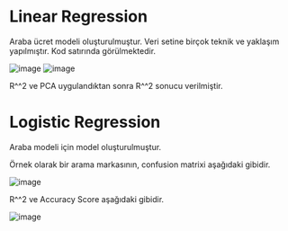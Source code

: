 # Linear Regression

Araba ücret modeli oluşturulmuştur.
Veri setine birçok teknik ve yaklaşım yapılmıştır. Kod satırında görülmektedir.

![image](https://user-images.githubusercontent.com/57836014/176467944-ee1820c1-7eb9-42b9-bf7b-a6b1b70b6e62.png)
![image](https://user-images.githubusercontent.com/57836014/176468078-af577a69-bf84-42b2-a359-7634c3ab3597.png)

R^^2 ve PCA uygulandıktan sonra R^^2 sonucu verilmiştir.

# Logistic Regression

Araba modeli için model oluşturulmuştur.

Örnek olarak bir arama markasının, confusion matrixi aşağıdaki gibidir.

![image](https://user-images.githubusercontent.com/57836014/176469095-35bc223c-5e43-4113-a1ad-dd317fcc8915.png)

R^^2 ve Accuracy Score aşağıdaki gibidir.

![image](https://user-images.githubusercontent.com/57836014/176469305-bf33a00c-5845-480d-a435-530c5748a147.png)
